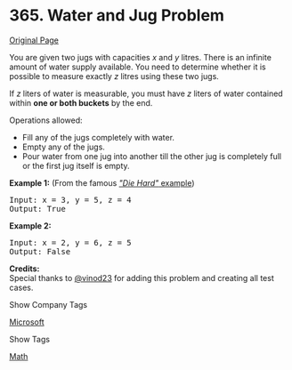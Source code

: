 # 365. Water and Jug Problem

[Original Page](https://leetcode.com/problems/water-and-jug-problem/)

You are given two jugs with capacities _x_ and _y_ litres. There is an infinite amount of water supply available. You need to determine whether it is possible to measure exactly _z_ litres using these two jugs.

If _z_ liters of water is measurable, you must have _z_ liters of water contained within **one or both buckets** by the end.

Operations allowed:

*   Fill any of the jugs completely with water.
*   Empty any of the jugs.
*   Pour water from one jug into another till the other jug is completely full or the first jug itself is empty.

**Example 1:** (From the famous [_"Die Hard"_ example](https://www.youtube.com/watch?v=BVtQNK_ZUJg))

<pre>Input: x = 3, y = 5, z = 4
Output: True
</pre>

**Example 2:**

<pre>Input: x = 2, y = 6, z = 5
Output: False
</pre>

**Credits:**  
Special thanks to [@vinod23](https://discuss.leetcode.com/user/vinod23) for adding this problem and creating all test cases.

<div>

<div id="company_tags" class="btn btn-xs btn-warning">Show Company Tags</div>

<span class="hidebutton">[Microsoft](/company/microsoft/)</span></div>

<div>

<div id="tags" class="btn btn-xs btn-warning">Show Tags</div>

<span class="hidebutton">[Math](/tag/math/)</span></div>